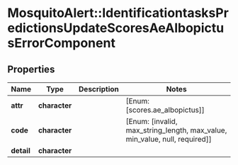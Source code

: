 # MosquitoAlert::IdentificationtasksPredictionsUpdateScoresAeAlbopictusErrorComponent


## Properties
Name | Type | Description | Notes
------------ | ------------- | ------------- | -------------
**attr** | **character** |  | [Enum: [scores.ae_albopictus]] 
**code** | **character** |  | [Enum: [invalid, max_string_length, max_value, min_value, null, required]] 
**detail** | **character** |  | 


